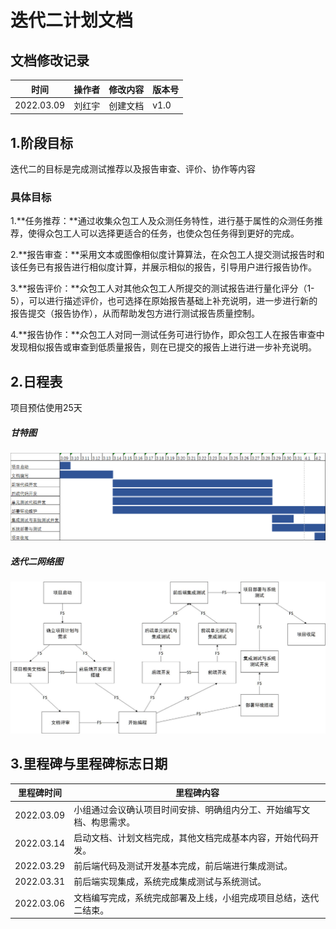 # 迭代二计划文档

## 文档修改记录

| 时间       | 操作者 | 修改内容 | 版本号 |
| ---------- | ------ | -------- | ------ |
| 2022.03.09 | 刘红宇 | 创建文档 | v1.0   |

## 1.阶段目标

迭代二的目标是完成测试推荐以及报告审查、评价、协作等内容

### 具体目标

1.**任务推荐：**通过收集众包工人及众测任务特性，进行基于属性的众测任务推荐，使得众包工人可以选择更适合的任务，也使众包任务得到更好的完成。

2.**报告审查：**采用文本或图像相似度计算算法，在众包工人提交测试报告时和该任务已有报告进行相似度计算，并展示相似的报告，引导用户进行报告协作。

3.**报告评价：**众包工人对其他众包工人所提交的测试报告进行量化评分（1-5），可以进行描述评价，也可选择在原始报告基础上补充说明，进一步进行新的报告提交（报告协作），从而帮助发包方进行测试报告质量控制。

4.**报告协作：**众包工人对同一测试任务可进行协作，即众包工人在报告审查中发现相似报告或审查到低质量报告，则在已提交的报告上进行进一步补充说明。

## 2.日程表

项目预估使用25天

##### 甘特图

![img](计划文档.assets\1.png)

##### 迭代二网络图

<img src="计划文档.assets\计划文档.jpg"  />

## 3.里程碑与里程碑标志日期

| 里程碑时间 | 里程碑内容                                                   |
| ---------- | ------------------------------------------------------------ |
| 2022.03.09 | 小组通过会议确认项目时间安排、明确组内分工、开始编写文档、构思需求。 |
| 2022.03.14 | 启动文档、计划文档完成，其他文档完成基本内容，开始代码开发。 |
| 2022.03.29 | 前后端代码及测试开发基本完成，前后端进行集成测试。           |
| 2022.03.31 | 前后端实现集成，系统完成集成测试与系统测试。                 |
| 2022.03.06 | 文档编写完成，系统完成部署及上线，小组完成项目总结，迭代二结束。 |

